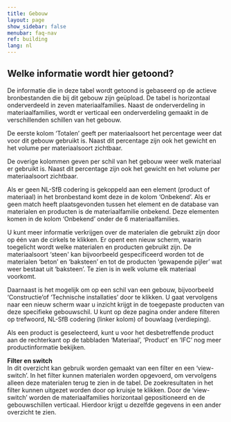 ```yaml
---
title: Gebouw
layout: page
show_sidebar: false
menubar: faq-nav
ref: building
lang: nl
---
```


## Welke informatie wordt hier getoond?
De informatie die in deze tabel wordt getoond is gebaseerd op de actieve bronbestanden die bij dit gebouw zijn geüpload. De tabel is horizontaal onderverdeeld in zeven materiaalfamilies. Naast de onderverdeling in materiaalfamilies, wordt er verticaal een onderverdeling gemaakt in de verschillenden schillen van het gebouw.

De eerste kolom ‘Totalen’ geeft per materiaalsoort het percentage weer dat voor dit gebouw gebruikt is. Naast dit percentage zijn ook het gewicht en het volume per materiaalsoort zichtbaar.

De overige kolommen geven per schil van het gebouw weer welk materiaal er gebruikt is. Naast dit percentage zijn ook het gewicht en het volume per materiaalsoort zichtbaar.

Als er geen NL-SfB codering is gekoppeld aan een element (product of materiaal) in het bronbestand komt deze in de kolom ‘Onbekend’. Als er geen match heeft plaatsgevonden tussen het element en de database van materialen en producten is de materiaalfamilie onbekend. Deze elementen komen in de kolom ‘Onbekend’ onder de 6 materiaalfamilies.

U kunt meer informatie verkrijgen over de materialen die gebruikt zijn door op één van de cirkels te klikken. Er opent een nieuw scherm, waarin toegelicht wordt welke materialen en producten gebruikt zijn. De materiaalsoort ‘steen' kan bijvoorbeeld gespecificeerd worden tot de materialen ‘beton’ en ‘baksteen’ en tot de producten ‘gewapende pijler’ wat weer bestaat uit ‘baksteen’. Te zien is in welk volume elk materiaal voorkomt.

Daarnaast is het mogelijk om op een schil van een gebouw, bijvoorbeeld ‘Constructie’of ‘Technische installaties’ door te klikken. U gaat vervolgens naar een nieuw scherm waar u inzicht krijgt in de toegepaste producten van deze specifieke gebouwschil. U kunt op deze pagina onder andere filteren op trefwoord, NL-SfB codering (linker kolom) of bouwlaag (verdieping).

Als een product is geselecteerd, kunt u voor het desbetreffende product aan de rechterkant op de tabbladen ‘Materiaal’, ‘Product’ en ‘IFC’ nog meer productinformatie bekijken.

**Filter en switch**  
In dit overzicht kan gebruik worden gemaakt van een filter en een ‘view-switch’. In het filter kunnen materialen worden opgevoerd, om vervolgens alleen deze materialen terug te zien in de tabel. De zoekresultaten in het filter kunnen uitgezet worden door op kruisje te klikken. Door de ‘view-switch’ worden de materiaalfamilies horizontaal gepositioneerd en de gebouwschillen verticaal. Hierdoor krijgt u dezelfde gegevens in een ander overzicht te zien.
